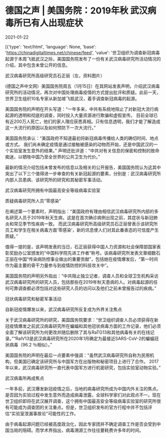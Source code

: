 # 德国之声 | 美国务院：2019年秋 武汉病毒所已有人出现症状

2021-01-22

[{'type': 'text/html', 'language': None, 'base': 'https://chinadigitaltimes.net/chinese/feed', 'value': '世卫组织为调查新冠病毒起源于本周飞抵武汉之际，美国国务院发布了一份有关武汉病毒研究所活动情况的介绍，其中包含未曾公开的信息。

武汉病毒研究所高级研究员石正丽（左，资料图片）

(德国之声中文网）美国国务院周五（1月15日）在其网站发表声明，介绍武汉病毒研究所的活动情况，再次对中国处理病毒疫情的方式提出批评和质疑。此前一天，世界卫生组织10名专家从新加坡飞抵武汉，着手调查新冠病毒的起源。

美国国务院的声明在开头写道：“一年多来，中共有系统地阻止了对新冠大流行病起源的透明和彻底的调查，同时投入大量资源进行欺骗和虚假宣传。 目前全球已有近200万人死亡，他们的家人理应获悉真相。只有信息透明，我们才能了解造成这一大流行的原因以及如何预防下一次大流行。”

美国国务院承认：“美国政府不知道最初将新冠病毒传播给人类的确切时间、地点或方式。 我们尚未确定疫情是通过接触被感染的动物而开始，还是中国武汉的一个实验室发生意外的结果。” 声明还批评道：“中共对有关信息的保密和控制的致命痴迷，以牺牲中国乃至全世界的公共卫生为代价。”

最新的情况介绍包括未曾发布的信息以及相关的公开报告，美国国务院认为这其中突出了以下三个值得进一步审查的有关新冠起源的要素，分别是：武汉病毒研究所内部人员患病、该研究所的研究和其秘密军事活动。

武汉病毒研究所拥有中国最高安全等级病毒实验室

质疑病毒研究所人员“零感染”

在阐述第一个要素时，声明指出：“美国政府有理由相信武汉病毒研究所内部的多名研究人员于2019年秋天生病，这是在首次确诊病例出现之前，其症状与新冠肺炎和常见季节性疾病一致。 而武汉病毒研究所高级研究员石正丽曾表示该研究所员工和学生在相关病毒方面’零感染&#8217;，新的讯息使人们对其此番表态的可信度产生质疑。”

值得一提的是，该声明发表的当日，石正丽获得中国人力资源和社会保障部国家表彰奖励办公室颁发的“中国科学院先进工作者”称号。该病毒研究所发表文章细数石正丽在中国“传染病防控事业做出的重要贡献”，包括她在疫情爆发后，“第一时间作为最主要的骨干力量参与到疫情防控的科技攻关中”。

美国国务院的声明另外指出：“中共阻止独立记者，调查人员和全球卫生机构采访武汉病毒研究所的研究人员，包括那些在2019年秋天患病的人。对病毒起源的任何可靠调查都必须包括对这些研究人员的访问以及他们之前未曾报告过的疾病。”

冠状病毒研究和秘密军事活动

自新冠疫情爆发以来，武汉病毒研究所反复成为外界关注焦点

关于武汉病毒研究所的研究，美国国务院要求：“世卫组织调查人员必须获得在新冠疫情爆发之前武汉病毒研究所在蝙蝠和其他冠状病毒方面的工作记录，他们必须全面了解该研究所为何更改并随后删除了其与RaTG13和其他病毒有关的在线记录。”“RaIV13是武汉病毒研究所在2020年1月确定为最接近SARS-CoV-2的蝙蝠冠状病毒（96.2 ％相似）。”

美国国务院的声明在最后一点要素中强调：“虽然武汉病毒研究所自称为民用机构，但美国已确定该研究所与中国军方在出版物和秘密项目上进行了合作。 2017年以来，武汉病毒研究所一直代表中国军方进行机密研究，包括实验室动物实验。”

武汉病毒所再成焦点

一年多前，武汉爆发新冠疫情之后，当地的病毒研究所成为中国内外关注的焦点。是否因为实验过程中发生意外而造成病毒泄露，全球科学家们对此观点不一。现在世卫组织即将在武汉展开调查，这个拥有中国最高安全等级病毒实验室的研究所很有可能成为调查团的关注重点。但是，世卫组织发布的官方行程中并不包括评估“实验室泄漏事故论&quot;可能性的工作。

由于病毒起源问题已经被高度政治化，因此专家团并不确定调查工作是否会受到中国当局的阻碍。而学术界指出，病毒溯源工作往往要耗费许多年的时间。

